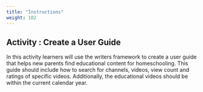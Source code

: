 ```yaml
---
title: "Instructions"
weight: 102
---
```


## Activity : Create a User Guide 

In this activity learners will use the writers framework to create a user guide that helps new parents find educational content for homeschooling. This guide should include how to search for channels, videos, view count and ratings of specific videos. Additionally, the educational videos should be within the current calendar year.


